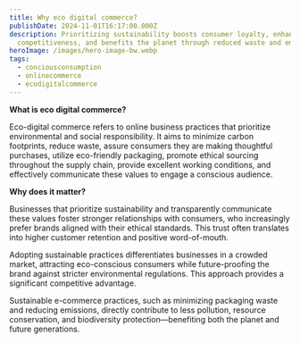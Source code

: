 ```yaml
---
title: Why eco digital commerce?
publishDate: 2024-11-01T16:17:00.000Z
description: Prioritizing sustainability boosts consumer loyalty, enhances
  competitiveness, and benefits the planet through reduced waste and emissions.
heroImage: /images/hero-image-bw.webp
tags:
  - conciousconsumption
  - onlinecommerce
  - ecodigitalcommerce
---
```

**What is eco digital commerce?** 

Eco-digital commerce refers to online business practices that prioritize environmental and social responsibility. It aims to minimize carbon footprints, reduce waste, assure consumers they are making thoughtful purchases, utilize eco-friendly packaging, promote ethical sourcing throughout the supply chain, provide excellent working conditions, and effectively communicate these values to engage a conscious audience.

**Why does it matter?**

Businesses that prioritize sustainability and transparently communicate these values foster stronger relationships with consumers, who increasingly prefer brands aligned with their ethical standards. This trust often translates into higher customer retention and positive word-of-mouth.

Adopting sustainable practices differentiates businesses in a crowded market, attracting eco-conscious consumers while future-proofing the brand against stricter environmental regulations. This approach provides a significant competitive advantage.

Sustainable e-commerce practices, such as minimizing packaging waste and reducing emissions, directly contribute to less pollution, resource conservation, and biodiversity protection—benefiting both the planet and future generations.
